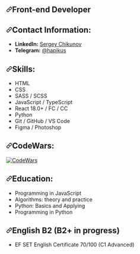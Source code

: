 <div class="Box-body p-4">
  <article class="markdown-body entry-content container-lg f5" itemprop="text">
    <h1 dir="auto">
      <a
        id="user-content-front-end-developer"
        class="anchor"
        aria-hidden="true"
        href="#front-end-developer"
        ><svg
          class="octicon octicon-link"
          viewBox="0 0 16 16"
          version="1.1"
          width="16"
          height="16"
          aria-hidden="true"
        >
          <path
            fill-rule="evenodd"
            d="M7.775 3.275a.75.75 0 001.06 1.06l1.25-1.25a2 2 0 112.83 2.83l-2.5 2.5a2 2 0 01-2.83 0 .75.75 0 00-1.06 1.06 3.5 3.5 0 004.95 0l2.5-2.5a3.5 3.5 0 00-4.95-4.95l-1.25 1.25zm-4.69 9.64a2 2 0 010-2.83l2.5-2.5a2 2 0 012.83 0 .75.75 0 001.06-1.06 3.5 3.5 0 00-4.95 0l-2.5 2.5a3.5 3.5 0 004.95 4.95l1.25-1.25a.75.75 0 00-1.06-1.06l-1.25 1.25a2 2 0 01-2.83 0z"
          ></path></svg></a
      >Front-end Developer
    </h1>
    <h2 dir="auto">
      <a
        id="user-content-contact-information"
        class="anchor"
        aria-hidden="true"
        href="#contact-information"
        ><svg
          class="octicon octicon-link"
          viewBox="0 0 16 16"
          version="1.1"
          width="16"
          height="16"
          aria-hidden="true"
        >
          <path
            fill-rule="evenodd"
            d="M7.775 3.275a.75.75 0 001.06 1.06l1.25-1.25a2 2 0 112.83 2.83l-2.5 2.5a2 2 0 01-2.83 0 .75.75 0 00-1.06 1.06 3.5 3.5 0 004.95 0l2.5-2.5a3.5 3.5 0 00-4.95-4.95l-1.25 1.25zm-4.69 9.64a2 2 0 010-2.83l2.5-2.5a2 2 0 012.83 0 .75.75 0 001.06-1.06 3.5 3.5 0 00-4.95 0l-2.5 2.5a3.5 3.5 0 004.95 4.95l1.25-1.25a.75.75 0 00-1.06-1.06l-1.25 1.25a2 2 0 01-2.83 0z"
          ></path></svg></a
      >Contact Information:
    </h2>
    <ul dir="auto">
      <li>
        <strong>LinkedIn:</strong>
        <a
          href="https://www.linkedin.com/in/sergey-chikunov-656946262/"
          rel="nofollow"
          >Sergey Chikunov</a
        >
      </li>
      <li>
        <strong>Telegram:</strong>
        <a href="https://t.me/hapikus" rel="nofollow">@hapikus</a>
      </li>
    </ul>
    <h2 dir="auto">
      <a
        id="user-content-skills"
        class="anchor"
        aria-hidden="true"
        href="#skills"
        ><svg
          class="octicon octicon-link"
          viewBox="0 0 16 16"
          version="1.1"
          width="16"
          height="16"
          aria-hidden="true"
        >
          <path
            fill-rule="evenodd"
            d="M7.775 3.275a.75.75 0 001.06 1.06l1.25-1.25a2 2 0 112.83 2.83l-2.5 2.5a2 2 0 01-2.83 0 .75.75 0 00-1.06 1.06 3.5 3.5 0 004.95 0l2.5-2.5a3.5 3.5 0 00-4.95-4.95l-1.25 1.25zm-4.69 9.64a2 2 0 010-2.83l2.5-2.5a2 2 0 012.83 0 .75.75 0 001.06-1.06 3.5 3.5 0 00-4.95 0l-2.5 2.5a3.5 3.5 0 004.95 4.95l1.25-1.25a.75.75 0 00-1.06-1.06l-1.25 1.25a2 2 0 01-2.83 0z"
          ></path></svg></a
      >Skills:
    </h2>
    <ul dir="auto">
      <li>HTML</li>
      <li>CSS</li>
      <li>SASS / SCSS</li>
      <li>JavaScript / TypeScript</li>
      <li>React 18.0+ / FC / CC</li>
      <li>Python</li>
      <li>Git / GitHub / VS Code</li>
      <li>Figma / Photoshop</li>
    </ul>
    <h2 dir="auto">
      <a
        id="user-content-codewars"
        class="anchor"
        aria-hidden="true"
        href="#codewars"
        ><svg
          class="octicon octicon-link"
          viewBox="0 0 16 16"
          version="1.1"
          width="16"
          height="16"
          aria-hidden="true"
        >
          <path
            fill-rule="evenodd"
            d="M7.775 3.275a.75.75 0 001.06 1.06l1.25-1.25a2 2 0 112.83 2.83l-2.5 2.5a2 2 0 01-2.83 0 .75.75 0 00-1.06 1.06 3.5 3.5 0 004.95 0l2.5-2.5a3.5 3.5 0 00-4.95-4.95l-1.25 1.25zm-4.69 9.64a2 2 0 010-2.83l2.5-2.5a2 2 0 012.83 0 .75.75 0 001.06-1.06 3.5 3.5 0 00-4.95 0l-2.5 2.5a3.5 3.5 0 004.95 4.95l1.25-1.25a.75.75 0 00-1.06-1.06l-1.25 1.25a2 2 0 01-2.83 0z"
          ></path></svg></a
      >CodeWars:
    </h2>
    <p dir="auto">
      <a
        target="_blank"
        rel="noopener noreferrer nofollow"
        href="https://www.codewars.com/users/hapikus/badges/large"
        ><img
          src="https://www.codewars.com/users/hapikus/badges/large"
          alt="CodeWars"
          data-canonical-src="https://www.codewars.com/users/hapikus/badges/large"
          style="max-width: 100%"
      /></a>
    </p>
    <h2 dir="auto">
      <a
        id="user-content-education"
        class="anchor"
        aria-hidden="true"
        href="#education"
        ><svg
          class="octicon octicon-link"
          viewBox="0 0 16 16"
          version="1.1"
          width="16"
          height="16"
          aria-hidden="true"
        >
          <path
            fill-rule="evenodd"
            d="M7.775 3.275a.75.75 0 001.06 1.06l1.25-1.25a2 2 0 112.83 2.83l-2.5 2.5a2 2 0 01-2.83 0 .75.75 0 00-1.06 1.06 3.5 3.5 0 004.95 0l2.5-2.5a3.5 3.5 0 00-4.95-4.95l-1.25 1.25zm-4.69 9.64a2 2 0 010-2.83l2.5-2.5a2 2 0 012.83 0 .75.75 0 001.06-1.06 3.5 3.5 0 00-4.95 0l-2.5 2.5a3.5 3.5 0 004.95 4.95l1.25-1.25a.75.75 0 00-1.06-1.06l-1.25 1.25a2 2 0 01-2.83 0z"
          ></path></svg></a
      >Education:
    </h2>
        <ul dir="auto">
      <li>
        <a
          href="https://stepik.org/cert/1736186"
          target="_blank" style="text-decoration: none;"
          >Programming in JavaScript</a
        >
      </li>
      <li>
        <a
          href="https://stepik.org/cert/924516"
          target="_blank" style="text-decoration: none;"
          >Algorithms: theory and practice</a
        >
      </li>
      <li>
        <a
          href="https://stepik.org/cert/901370"
          target="_blank" style="text-decoration: none;"
          >Python: Basics and Applying</a
        >
      </li>
      <li>
        <a
          href="https://stepik.org/cert/376748"
          target="_blank" style="text-decoration: none;"
          >Programming in Python</a
        >
      </li>
    </ul>
    <h2 dir="auto">
      <a
        id="user-content-english-b1-b1-in-progress"
        class="anchor"
        aria-hidden="true"
        href="#english-b1-b1-in-progress"
        ><svg
          class="octicon octicon-link"
          viewBox="0 0 16 16"
          version="1.1"
          width="16"
          height="16"
          aria-hidden="true"
        >
          <path
            fill-rule="evenodd"
            d="M7.775 3.275a.75.75 0 001.06 1.06l1.25-1.25a2 2 0 112.83 2.83l-2.5 2.5a2 2 0 01-2.83 0 .75.75 0 00-1.06 1.06 3.5 3.5 0 004.95 0l2.5-2.5a3.5 3.5 0 00-4.95-4.95l-1.25 1.25zm-4.69 9.64a2 2 0 010-2.83l2.5-2.5a2 2 0 012.83 0 .75.75 0 001.06-1.06 3.5 3.5 0 00-4.95 0l-2.5 2.5a3.5 3.5 0 004.95 4.95l1.25-1.25a.75.75 0 00-1.06-1.06l-1.25 1.25a2 2 0 01-2.83 0z"
          ></path></svg></a
      >English B2 (B2+ in progress)
    </h2>
    <ul dir="auto">
      <li>
        <a href="https://www.efset.org/cert/9j7gMM" rel="nofollow" style="text-decoration: none;"
          >EF SET English Certificate 70/100 (C1 Advanced)</a
        >
      </li>
    </ul>
  </article>
</div>
